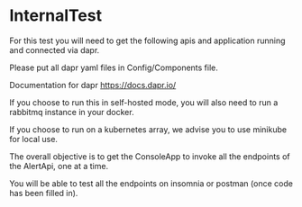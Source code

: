 # InternalTest

For this test you will need to get the following apis and application running and connected via dapr.

Please put all dapr yaml files in Config/Components file.

Documentation for dapr https://docs.dapr.io/

If you choose to run this in self-hosted mode, you will also need to run a rabbitmq instance in your docker.

If you choose to run on a kubernetes array, we advise you to use minikube for local use.

The overall objective is to get the ConsoleApp to invoke all the endpoints of the AlertApi, one at a time.

You will be able to test all the endpoints on insomnia or postman (once code has been filled in).
